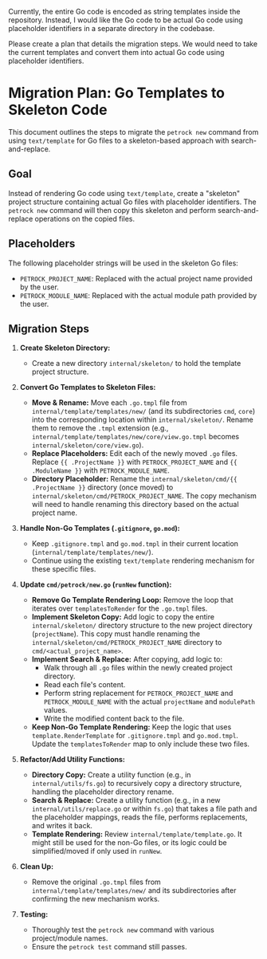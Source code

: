 Currently, the entire Go code is encoded as string templates inside the repository. Instead, I would like the Go code to be actual Go code using placeholder identifiers in a separate directory in the codebase.

Please create a plan that details the migration steps. We would need to take the current templates and convert them into actual Go code using placeholder identifiers.
# Migration Plan: Go Templates to Skeleton Code

This document outlines the steps to migrate the `petrock new` command from using `text/template` for Go files to a skeleton-based approach with search-and-replace.

## Goal

Instead of rendering Go code using `text/template`, create a "skeleton" project structure containing actual Go files with placeholder identifiers. The `petrock new` command will then copy this skeleton and perform search-and-replace operations on the copied files.

## Placeholders

The following placeholder strings will be used in the skeleton Go files:

*   `PETROCK_PROJECT_NAME`: Replaced with the actual project name provided by the user.
*   `PETROCK_MODULE_NAME`: Replaced with the actual module path provided by the user.

## Migration Steps

1.  **Create Skeleton Directory:**
    *   Create a new directory `internal/skeleton/` to hold the template project structure.

2.  **Convert Go Templates to Skeleton Files:**
    *   **Move & Rename:** Move each `.go.tmpl` file from `internal/template/templates/new/` (and its subdirectories `cmd`, `core`) into the corresponding location within `internal/skeleton/`. Rename them to remove the `.tmpl` extension (e.g., `internal/template/templates/new/core/view.go.tmpl` becomes `internal/skeleton/core/view.go`).
    *   **Replace Placeholders:** Edit each of the newly moved `.go` files. Replace `{{ .ProjectName }}` with `PETROCK_PROJECT_NAME` and `{{ .ModuleName }}` with `PETROCK_MODULE_NAME`.
    *   **Directory Placeholder:** Rename the `internal/skeleton/cmd/{{ .ProjectName }}` directory (once moved) to `internal/skeleton/cmd/PETROCK_PROJECT_NAME`. The copy mechanism will need to handle renaming this directory based on the actual project name.

3.  **Handle Non-Go Templates (`.gitignore`, `go.mod`):**
    *   Keep `.gitignore.tmpl` and `go.mod.tmpl` in their current location (`internal/template/templates/new/`).
    *   Continue using the existing `text/template` rendering mechanism for these specific files.

4.  **Update `cmd/petrock/new.go` (`runNew` function):**
    *   **Remove Go Template Rendering Loop:** Remove the loop that iterates over `templatesToRender` for the `.go.tmpl` files.
    *   **Implement Skeleton Copy:** Add logic to copy the entire `internal/skeleton/` directory structure to the new project directory (`projectName`). This copy must handle renaming the `internal/skeleton/cmd/PETROCK_PROJECT_NAME` directory to `cmd/<actual_project_name>`.
    *   **Implement Search & Replace:** After copying, add logic to:
        *   Walk through all `.go` files within the newly created project directory.
        *   Read each file's content.
        *   Perform string replacement for `PETROCK_PROJECT_NAME` and `PETROCK_MODULE_NAME` with the actual `projectName` and `modulePath` values.
        *   Write the modified content back to the file.
    *   **Keep Non-Go Template Rendering:** Keep the logic that uses `template.RenderTemplate` for `.gitignore.tmpl` and `go.mod.tmpl`. Update the `templatesToRender` map to only include these two files.

5.  **Refactor/Add Utility Functions:**
    *   **Directory Copy:** Create a utility function (e.g., in `internal/utils/fs.go`) to recursively copy a directory structure, handling the placeholder directory rename.
    *   **Search & Replace:** Create a utility function (e.g., in a new `internal/utils/replace.go` or within `fs.go`) that takes a file path and the placeholder mappings, reads the file, performs replacements, and writes it back.
    *   **Template Rendering:** Review `internal/template/template.go`. It might still be used for the non-Go files, or its logic could be simplified/moved if only used in `runNew`.

6.  **Clean Up:**
    *   Remove the original `.go.tmpl` files from `internal/template/templates/new/` and its subdirectories after confirming the new mechanism works.

7.  **Testing:**
    *   Thoroughly test the `petrock new` command with various project/module names.
    *   Ensure the `petrock test` command still passes.
